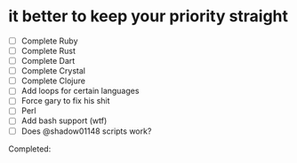 # it better to keep your priority straight

- [ ] Complete Ruby
- [ ] Complete Rust
- [ ] Complete Dart
- [ ] Complete Crystal
- [ ] Complete Clojure
- [ ] Add loops for certain languages
- [ ] Force gary to fix his shit
- [ ] Perl
- [ ] Add bash support (wtf) 
- [ ] Does @shadow01148 scripts work? 

Completed:

